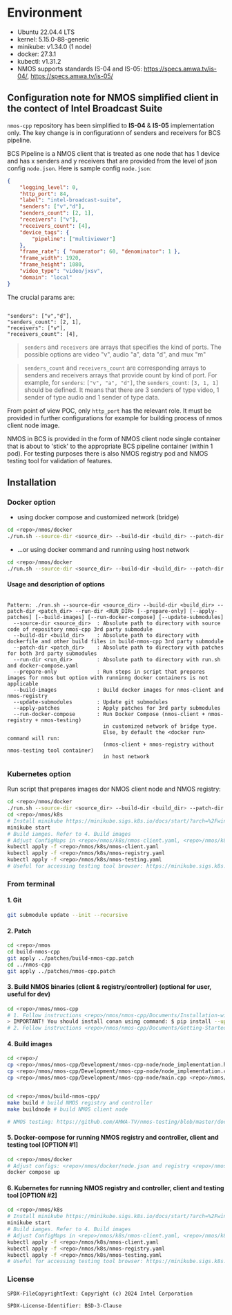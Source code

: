 # Environment

- Ubuntu 22.04.4 LTS
- kernel: 5.15.0-88-generic
- minikube: v1.34.0 (1 node)
- docker: 27.3.1
- kubectl: v1.31.2
- NMOS supports standards IS-04 and IS-05: <https://specs.amwa.tv/is-04/>, <https://specs.amwa.tv/is-05/>

## Configuration note for NMOS simplified client in the contect of Intel Broadcast Suite

`nmos-cpp` repository has been simplified to **IS-04** & **IS-05** implementation only.
The key change is in configurationn of senders and receivers for BCS pipeline.

BCS Pipeline is a NMOS client that is treated as one node that has 1 device and has x senders and y receivers that are provided from the level of json config `node.json`.
Here is sample config `node.json`:

```json
{
    "logging_level": 0,
    "http_port": 84,
    "label": "intel-broadcast-suite",
    "senders": ["v","d"],
    "senders_count": [2, 1],
    "receivers": ["v"],
    "receivers_count": [4],
    "device_tags": {
        "pipeline": ["multiviewer"]
    },
    "frame_rate": { "numerator": 60, "denominator": 1 },
    "frame_width": 1920,
    "frame_height": 1080,
    "video_type": "video/jxsv",
    "domain": "local"
}
```

The crucial params are:  

```

"senders": ["v","d"],
"senders_count": [2, 1],
"receivers": ["v"],
"receivers_count": [4],

```

> `senders` and `receivers` are arrays that specifies the kind of ports. The possible options are video "v", audio "a", data "d", and mux "m"

> `senders_count` and `receivers_count` are corresponding arrays to senders and receivers arrays that provide count by kind of port. For example, for `senders`: `["v", "a", "d"]`, the `senders_count`: `[3, 1, 1]` should be defined. It means that there are 3 senders of type video, 1 sender of type audio and 1 sender of type data.

From point of view POC, only `http_port` has the relevant role. It must be provided in further configurations for example for building process of nmos client node image.

NMOS in BCS is provided in the form of NMOS client node single container that is about to 'stick' to the appropriate BCS pipeline container (within 1 pod).
For testing purposes there is also NMOS registry pod and NMOS testing tool for validation of features.

## Installation

### Docker option

- using docker compose and customized network (bridge)
  
``` bash
cd <repo>/nmos/docker
./run.sh --source-dir <source_dir> --build-dir <build_dir> --patch-dir <patch_dir> --run-dir <RUN_DIR> --update-submodules --apply-patches --build-images --run-docker-compose 
```

- ...or using docker command and running using host network

``` bash
cd <repo>/nmos/docker
./run.sh --source-dir <source_dir> --build-dir <build_dir> --patch-dir <patch_dir> --run-dir <RUN_DIR> --update-submodules --apply-patches --build-images
```

#### Usage and description of options

```

Pattern: ./run.sh --source-dir <source_dir> --build-dir <build_dir> --patch-dir <patch_dir> --run-dir <RUN_DIR> [--prepare-only] [--apply-patches] [--build-images] [--run-docker-compose] [--update-submodules]
  --source-dir <source_dir>  : Absolute path to directory with source code of repository nmos-cpp 3rd party submodule
  --build-dir <build_dir>    : Absolute path to directory with dockerfile and other build files in build-nmos-cpp 3rd party submodule
  --patch-dir <patch_dir>    : Absolute path to directory with patches for both 3rd party submodules
  --run-dir <run_dir>        : Absolute path to directory with run.sh and docker-compose.yaml
  --prepare-only             : Run steps in script that prepares images for nmos but option with runninng docker containers is not applicable
  --build-images             : Build docker images for nmos-client and nmos-registry
  --update-submodules        : Update git submodules
  --apply-patches            : Apply patches for 3rd party submodules
  --run-docker-compose       : Run Docker Compose (nmos-client + nmos-registry + nmos-testing)
                               in customized network of bridge type.
                               Else, by default the <docker run> command will run:
                               (nmos-client + nmos-registry without nmos-testing tool container)
                               in host network

```

### Kubernetes option

Run script that prepares images dor NMOS client node and NMOS registry:

``` bash
cd <repo>/nmos/docker
./run.sh --source-dir <source_dir> --build-dir <build_dir> --patch-dir <patch_dir> --run-dir <RUN_DIR> --update-submodules --apply-patches --build-images --prepare-only
cd <repo>/nmos/k8s
# Install minikube https://minikube.sigs.k8s.io/docs/start/?arch=%2Fwindows%2Fx86-64%2Fstable%2F.exe+download
minikube start
# Build iamges. Refer to 4. Build images
# Adjust ConfigMaps in <repo>/nmos/k8s/nmos-client.yaml, <repo>/nmos/k8s/nmos-registry.yaml and <repo>/nmos/k8s/nmos-testing.yaml
kubectl apply -f <repo>/nmos/k8s/nmos-client.yaml
kubectl apply -f <repo>/nmos/k8s/nmos-registry.yaml
kubectl apply -f <repo>/nmos/k8s/nmos-testing.yaml
# Useful for accessing testing tool browser: https://minikube.sigs.k8s.io/docs/handbook/accessing/
```

### From terminal

#### 1. Git

``` bash
git submodule update --init --recursive
```

#### 2. Patch

``` bash
cd <repo>/nmos
cd build-nmos-cpp
git apply ../patches/build-nmos-cpp.patch
cd ../nmos-cpp
git apply ../patches/nmos-cpp.patch
```

#### 3. Build NMOS binaries (client & registry/controller) (optional for user, useful for dev)

``` bash
cd <repo>/nmos/nmos-cpp
# 1. Follow instructions <repo>/nmos/nmos-cpp/Documents/Installation-with-Conan.md
> IMPORTANT! You should install conan using command: $ pip install --upgrade conan~=2.4 
# 2. Follow instructions <repo>/nmos/nmos-cpp/Documents/Getting-Started.md
```

#### 4. Build images

``` bash
cd <repo>/
cp <repo>/nmos/nmos-cpp/Development/nmos-cpp-node/node_implementation.h <repo>/nmos/build-nmos-cpp/
cp <repo>/nmos/nmos-cpp/Development/nmos-cpp-node/node_implementation.cpp <repo>/nmos/build-nmos-cpp/
cp <repo>/nmos/nmos-cpp/Development/nmos-cpp-node/main.cpp <repo>/nmos/build-nmos-cpp/


cd <repo>/nmos/build-nmos-cpp/
make build # build NMOS registry and controller
make buildnode # build NMOS client node

# NMOS testing: https://github.com/AMWA-TV/nmos-testing/blob/master/docs/1.2.%20Installation%20-%20Docker.md

```

#### 5. Docker-compose for running NMOS registry and controller, client and testing tool [OPTION #1]

``` bash
cd <repo>/nmos/docker
# Adjust configs: <repo>/nmos/docker/node.json and registry <repo>/nmos/docker/registry.json and <repo>/nmos/docker/docker-compose.yaml
docker compose up
```

#### 6. Kubernetes for running NMOS registry and controller, client and testing tool [OPTION #2]

``` bash
cd <repo>/nmos/k8s
# Install minikube https://minikube.sigs.k8s.io/docs/start/?arch=%2Fwindows%2Fx86-64%2Fstable%2F.exe+download
minikube start
# Build iamges. Refer to 4. Build images
# Adjust ConfigMaps in <repo>/nmos/k8s/nmos-client.yaml, <repo>/nmos/k8s/nmos-registry.yaml and <repo>/nmos/k8s/nmos-testing.yaml
kubectl apply -f <repo>/nmos/k8s/nmos-client.yaml
kubectl apply -f <repo>/nmos/k8s/nmos-registry.yaml
kubectl apply -f <repo>/nmos/k8s/nmos-testing.yaml
# Useful for accessing testing tool browser: https://minikube.sigs.k8s.io/docs/handbook/accessing/
```

### License

```text
SPDX-FileCopyrightText: Copyright (c) 2024 Intel Corporation

SPDX-License-Identifier: BSD-3-Clause
```
